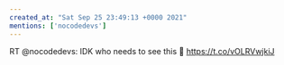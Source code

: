 ```yaml
---
created_at: "Sat Sep 25 23:49:13 +0000 2021"
mentions: ['nocodedevs']
---
```


RT @nocodedevs: IDK who needs to see this 👀 https://t.co/vOLRVwjkiJ
